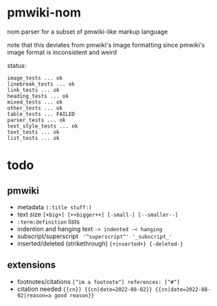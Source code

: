# pmwiki-nom
nom parser for a subset of pmwiki-like markup language

note that this deviates from pmwiki's image formatting since
pmwiki's image format is inconsistent and weird

status:
```
image_tests ... ok
linebreak_tests ... ok
link_tests ... ok
heading_tests ... ok
mixed_tests ... ok
other_tests ... ok
table_tests ... FAILED
parser_tests ... ok
text_style_tests ... ok
text_tests ... ok
list_tests ... ok
```

# todo
## pmwiki
* metadata `(:title stuff:)`
* text size `[+big+] [++bigger++] [-small-] [--smaller--]`
* `:term:definition` lists
* indention and hanging text `-> indented -< hanging`
* subscript/superscript ` '^superscript^' '_subscript_'`
* inserted/deleted (strikethrough) `{+inserted+} {-deleted-}`
## extensions
* footnotes/citations `[^im a footnote^] references: [^#^]`
* citation needed `{{cn}} {{cn|date=2022-08-02}} {{cn|date=2022-08-02|reason=a good reason}}`
